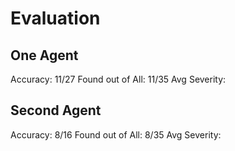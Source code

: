 # Evaluation

## One Agent

Accuracy: 11/27
Found out of All: 11/35
Avg Severity:

## Second Agent

Accuracy: 8/16
Found out of All: 8/35
Avg Severity:
